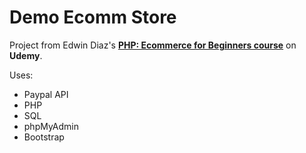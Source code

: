 # Demo Ecomm Store #

Project from Edwin Diaz's [**PHP: Ecommerce for Beginners course**](https://www.udemy.com/php-ecommerce-for-beginners-build-stores-and-make-money/) on **Udemy**.

Uses:

* Paypal API
* PHP
* SQL
* phpMyAdmin
* Bootstrap
